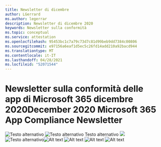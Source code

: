 ```yaml
---
title: Newsletter di dicembre
author: LGerrard
ms.author: legerrar
description: Newsletter di dicembre 2020
keywords: Newsletter sulla conformità
ms.topic: conceptual
ms.service: attestation
ms.openlocfilehash: 95453bc1c7a79c73d7c81d99beb9dd7384c00806
ms.sourcegitcommit: e97156a6eaf1d5ec5c26fd14add210a92bacd944
ms.translationtype: MT
ms.contentlocale: it-IT
ms.lasthandoff: 04/28/2021
ms.locfileid: "52071544"
---
```

# <a name="december-2020-microsoft-365-app-compliance-newsletter"></a><span data-ttu-id="ccfb2-104">Newsletter sulla conformità delle app di Microsoft 365 dicembre 2020</span><span class="sxs-lookup"><span data-stu-id="ccfb2-104">December 2020 Microsoft 365 App Compliance Newsletter</span></span>

<span data-ttu-id="ccfb2-105">![Testo alternativo ](../media/Dec01.PNG)
 ![ Testo alternativo Testo alternativo ](../media/Dec02.PNG)
 ![ ](../media/Dec03.PNG)
 ![ Testo alternativo](../media/Dec04.PNG)</span><span class="sxs-lookup"><span data-stu-id="ccfb2-105">![Alt text](../media/Dec01.PNG)
![Alt text](../media/Dec02.PNG)
![Alt text](../media/Dec03.PNG)
![Alt text](../media/Dec04.PNG)</span></span>
